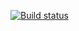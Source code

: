 [![Build status](https://ci.appveyor.com/api/projects/status/jijrapefqn76cux4?svg=true)](https://ci.appveyor.com/project/SHINOBI27/avtotesthw3)
